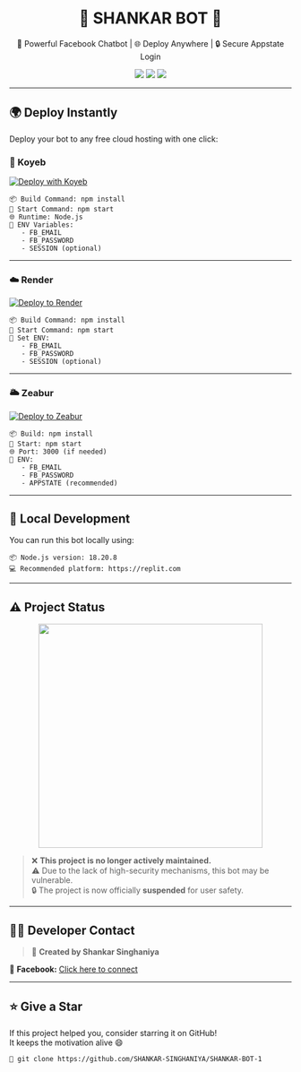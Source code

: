 <h1 align="center">🤖 SHANKAR BOT 🤖</h1>

<p align="center">
  🚀 Powerful Facebook Chatbot | 🌐 Deploy Anywhere | 🔒 Secure Appstate Login
</p>

<p align="center">
  <img src="https://img.shields.io/badge/Language-Node.js-brightgreen?style=flat-square" />
  <img src="https://img.shields.io/github/stars/SHANKAR-PROJECT/fca-shankar-bot?style=flat-square" />
  <img src="https://img.shields.io/github/forks/SHANKAR-PROJECT/fca-shankar-bot?style=flat-square" />
</p>

---

## 🌍 Deploy Instantly

Deploy your bot to any free cloud hosting with one click:

### 🧩 Koyeb

[![Deploy with Koyeb](https://www.koyeb.com/static/images/deploy/button.svg)](https://app.koyeb.com/deploy?type=git&repository=https://github.com/SHANKAR-PROJECT/fca-shankar-bot)

```
📦 Build Command: npm install
🚀 Start Command: npm start
🌐 Runtime: Node.js
🔐 ENV Variables:
   - FB_EMAIL
   - FB_PASSWORD
   - SESSION (optional)
```

---

### ☁️ Render

[![Deploy to Render](https://render.com/images/deploy-to-render-button.svg)](https://render.com/deploy?repo=https://github.com/SHANKAR-PROJECT/fca-shankar-bot)

```
📦 Build Command: npm install
🚀 Start Command: npm start
🔐 Set ENV:
   - FB_EMAIL
   - FB_PASSWORD
   - SESSION (optional)
```

---

### 🌥️ Zeabur

[![Deploy to Zeabur](https://zeabur.com/button.svg)](https://zeabur.com/templates?repo=https://github.com/SHANKAR-PROJECT/fca-shankar-bot)

```
📦 Build: npm install
🚀 Start: npm start
🌐 Port: 3000 (if needed)
🔐 ENV:
   - FB_EMAIL
   - FB_PASSWORD
   - APPSTATE (recommended)
```

---

## 🧪 Local Development

You can run this bot locally using:

```
📦 Node.js version: 18.20.8
💻 Recommended platform: https://replit.com
```

---

## ⚠️ Project Status

<p align="center">
  <img src="https://i.imgur.com/2rJQX1g.gif" width="400" />
</p>

> ❌ **This project is no longer actively maintained.**  
> ⚠️ Due to the lack of high-security mechanisms, this bot may be vulnerable.  
> 🔒 The project is now officially **suspended** for user safety.

---

## 👨‍💻 Developer Contact

> 🤝 **Created by Shankar Singhaniya**

📱 **Facebook:** [Click here to connect](https://m.facebook.com/profile.php?id=61577191230420)

---

## ⭐ Give a Star

If this project helped you, consider starring it on GitHub!  
It keeps the motivation alive 😄

```
🌟 git clone https://github.com/SHANKAR-SINGHANIYA/SHANKAR-BOT-1
```
